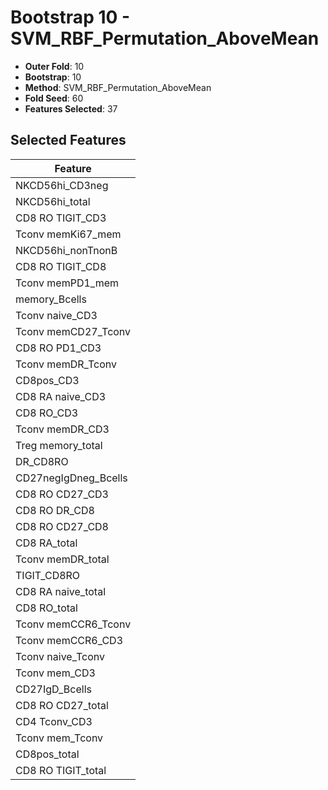 # Bootstrap 10 - SVM_RBF_Permutation_AboveMean

- **Outer Fold**: 10
- **Bootstrap**: 10
- **Method**: SVM_RBF_Permutation_AboveMean
- **Fold Seed**: 60
- **Features Selected**: 37

## Selected Features

| Feature |
|---------|
| NKCD56hi_CD3neg |
| NKCD56hi_total |
| CD8 RO TIGIT_CD3 |
| Tconv memKi67_mem |
| NKCD56hi_nonTnonB |
| CD8 RO TIGIT_CD8 |
| Tconv memPD1_mem |
| memory_Bcells |
| Tconv naive_CD3 |
| Tconv memCD27_Tconv |
| CD8 RO PD1_CD3 |
| Tconv memDR_Tconv |
| CD8pos_CD3 |
| CD8 RA naive_CD3 |
| CD8 RO_CD3 |
| Tconv memDR_CD3 |
| Treg memory_total |
| DR_CD8RO |
| CD27negIgDneg_Bcells |
| CD8 RO CD27_CD3 |
| CD8 RO DR_CD8 |
| CD8 RO CD27_CD8 |
| CD8 RA_total |
| Tconv memDR_total |
| TIGIT_CD8RO |
| CD8 RA naive_total |
| CD8 RO_total |
| Tconv memCCR6_Tconv |
| Tconv memCCR6_CD3 |
| Tconv naive_Tconv |
| Tconv mem_CD3 |
| CD27IgD_Bcells |
| CD8 RO CD27_total |
| CD4 Tconv_CD3 |
| Tconv mem_Tconv |
| CD8pos_total |
| CD8 RO TIGIT_total |
